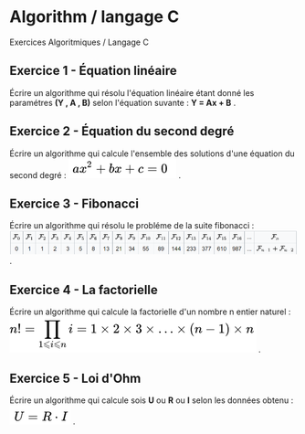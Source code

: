# Algorithm  / langage C
Exercices Algoritmiques / Langage C

## Exercice 1 - Équation linéaire
Écrire un algorithme qui résolu l'équation linéaire étant donné les paramétres **(Y , A , B)** selon l'équation suvante : **Y = Ax + B** .

## Exercice 2 - Équation du second degré 
Écrire un algorithme qui calcule l'ensemble des solutions d'une équation du second degré : ![alt text](eq2.PNG) . 

## Exercice 3 - Fibonacci
Écrire un algorithme qui résolu le probléme de la suite fibonacci : ![alt text](fibonacci.PNG) . 

## Exercice 4 - La factorielle
Écrire un algorithme qui calcule la factorielle d'un nombre n entier naturel : ![alt text](fact.PNG) . 

## Exercice 5 - Loi d'Ohm
Écrire un algorithme qui calcule sois **U** ou **R** ou **I** selon les données obtenu : ![alt text](ohm.PNG)  .







